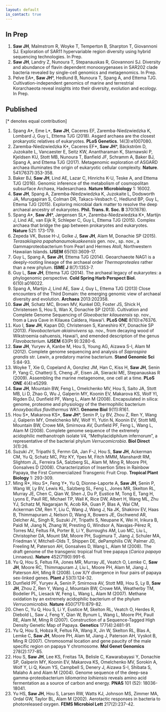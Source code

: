 ```yaml
---
layout: default
is_contact: true
---
```

## In Prep
1. **Saw JH**, Malmstrom R, Woyke T, Temperton B, Sharpton T, Giovannoni SJ. Exploration of SAR11 hypervariable region diversity using hybrid sequencing technologies. In Prep.
1. **Saw JH**, Landry Z, Nunoura T, Stepanauskas R, Giovannoni SJ. Diversity and abundance of flavin dependent monooxygenases in SAR202 clade bacteria revealed by single-cell genomics and metagenomics. In Prep.
1. Pelve EA\*, **Saw JH**\*, Hedlund B, Nunoura T, Spang A, and Ettema TJG. Cultivation-independent genomics of marine and terrestrial Korarchaeota reveal insights into their diversity, evolution and ecology. In Prep.

## Published
[\* denotes equal contribution]

1. Spang A\*, Eme L\*, **Saw JH**, Caceres EF, Zaremba-Niedzwiedzka K, Lombard J, Guy L, Ettema TJG (2018). Asgard archaea are the closest prokaryotic relatives of eukaryotes. **PLoS Genetics**. 14(3):e1007080.
1. Zaremba-Niedzwiedzka K\*, Caceres EF\*, **Saw JH**\*, Bäckström D, Juzokaite L, Vancaester E, Seitz KW, Anantharaman K, Starnawski P, Kjeldsen KU, Stott MB, Nunoura T, Banfield JF, Schramm A, Baker BJ, Spang A, and Ettema TJG (2017). Metagenomic exploration of ASGARD archaea illuminates the origin of eukaryotic cellular complexity. **Nature**. 541(7637):353-358.
1. Baker BJ, **Saw JH**, Lind AE, Lazar C, Hinrichs K-U, Teske A, and Ettema TJG (2016). Genomic inference of the metabolism of cosmopolitan subsurface Archaea, Hadesarchaea. **Nature Microbiology** 1: 16002.
1. **Saw JH**, Spang A, Zaremba-Niedzwiedzka K, Juzokaite L, Dodsworth JA, Murugapiran S, Colman DR, Takacs-Vesbach C, Hedlund BP, Guy L, Ettema TJG (2015). Exploring microbial dark matter to resolve the deep archaeal ancestry of eukaryotes. **Phil. Trans. R. Soc. B** 370(1678).
1. Spang A\*, **Saw JH**\*, Jørgensen SL\*, Zaremba-Niedzwiedzka K\*, Martijn J, Lind AE, van Eijk R, Schleper C, Guy L, Ettema TJG (2015). Complex archaea that bridge the gap between prokaryotes and eukaryotes. **Nature** 521: 173-179.
1. Zepeda VK, Busse H-J, Golke J, **Saw JH**, Alam M, Donachie SP (2015). *Terasakiispira papahanaumokuakeensis* gen. nov., sp. nov., a Gammaproteobacterium from Pearl and Hermes Atoll, Northwestern Hawaiian Islands. **IJSEM** 65(10):3609-17. 
1. Guy L, Spang A, **Saw JH**, Ettema TJG (2014). Geoarchaeote NAG1 is a deeply-rooting lineage of the archaeal order *Thermoproteales* rather than a new phylum. **ISME J** 8(7):1353-7.
1. Guy L, **Saw JH**, Ettema TJG (2014). The archaeal legacy of eukaryotes: a phylogenomic perspective. **Cold Spring Harb Perspect Biol.** 6(10):a016022.
1. Spang A, Martijn J, Lind AE, Saw J, Guy L, Ettema TJG (2013) Close encounters of the Third Domain: the emerging genomic view of archaeal diversity and evolution. **Archaea** 2013:202358.
1. **Saw JH**, Schatz MC, Brown MV, Kunkel DD, Foster JS, Shick H, Christensen S, Hou S, Wan X, Donachie SP (2013).  Cultivation and Complete Genome Sequencing of *Gloeobacter kilaueensis* sp. nov., from a Lava Cave in Kilauea Caldera, Hawai‘i. **PLoS ONE** 8(10):e76376.
1. Kuo I, **Saw JH**, Kapan DD, Christensen S, Kaneshiro KY, Donachie SP (2013). *Flavobacterium akiainvivens* sp. nov., from decaying wood of Wikstroemia oahuensis, Hawai‘i, and emended description of the genus *Flavobacterium*. **IJSEM** 63(Pt 9):3280-6.
1. **Saw JH**, Yuryev A, Kanbe M, Hou S, Young AG, Aizawa S-I, Alam M (2012). Complete genome sequencing and analysis of *Saprospira grandis* str. Lewin, a predatory marine bacterium. **Stand Genomic Sci** 5:84-93.
1. Woyke T, Xie G, Copeland A, Gonzlez JM, Han C, Kiss H, **Saw JH**, Senin P, Yang C, Chatterji S, Cheng JF, Eisen JA, Sieracki ME, Stepanauskas R (2009). Assembling the marine metagenome, one cell at a time. **PLoS ONE** 4(4):e5299. 
1. **Saw JH**, Mountain BW, Feng L, Omelchenko MV, Hou S, Saito JA, Stott MB, Li D, Zhao G, Wu J, Galperin MY, Koonin EV, Makarova KS, Wolf YI, Rigden DJ, Dunfield PF, Wang L, Alam M (2008). Encapsulated in silica: genome, proteome and physiology of the thermophilic bacterium *Anoxybacillus flavithermus* WK1. **Genome Biol** 9(11):R161.
1. Hou S\*, Makarova KS\*, **Saw JH**\*, Senin P, Ly BV, Zhou Z, Ren Y, Wang J, Galperin MY, Omelchenko MV, Wolf YI, Yutin N, Koonin EV, Stott MB, Mountain BW, Crowe MA, Smirnova AV, Dunfield PF, Feng L, Wang L, Alam M (2008). Complete genome sequence of the extremely acidophilic methanotroph isolate V4, “Methylacidiphilum infernorum”, a representative of the bacterial phylum *Verrucomicrobia*. **Biol Direct** 3(1):26.
1. Suzuki JY, Tripathi S, Fermn GA, Jan F-J, Hou S, **Saw JH**, Ackerman CM, Yu Q, Schatz MC, Pitz KY, Ypes M, Fitch MMM, Manshardt RM, Slightom JL, Ferreira SA, Salzberg SL, Alam M, Ming R, Moore PH, Gonsalves D (2008). Characterization of Insertion Sites in Rainbow Papaya, the First Commercialized Transgenic Fruit Crop. **Tropical Plant Biology** 1: 293-309.
1. Ming R\*, Hou S\*, Feng Y\*, Yu Q, Dionne-Laporte A, **Saw JH**, Senin P, Wang W, Ly BV, Lewis KL, Salzberg SL, Feng L, Jones MR, Skelton RL, Murray JE, Chen C, Qian W, Shen J, Du P, Eustice M, Tong E, Tang H, Lyons E, Paull RE, Michael TP, Wall K, Rice DW, Albert H, Wang ML, Zhu YJ, Schatz M, Nagarajan N, Acob RA, Guan P, Blas A, Wai CM, Ackerman CM, Ren Y, Liu C, Wang J, Wang J, Na JK, Shakirov EV, Haas B, Thimmapuram J, Nelson D, Wang X, Bowers JE, Gschwend AR, Delcher AL, Singh R, Suzuki JY, Tripathi S, Neupane K, Wei H, Irikura B, Paidi M, Jiang N, Zhang W, Presting G, Windsor A, Navajas-Pérez R, Torres MJ, Feltus FA, Porter B, Li Y, Burroughs AM, Luo MC, Liu L, Christopher DA, Mount SM, Moore PH, Sugimura T, Jiang J, Schuler MA, Friedman V, Mitchell-Olds T, Shippen DE, dePamphilis CW, Palmer JD, Freeling M, Paterson AH, Gonsalves D, Wang L, Alam M (2008). The draft genome of the transgenic tropical fruit tree papaya (*Carica papaya* Linnaeus). **Nature** 452(7190):991-6.
1. Yu Q, Hou S, Feltus FA, Jones MR, Murray JE, Veatch O, Lemke C, **Saw JH**, Moore RC, Thimmapuram J, Liu L, Moore PH, Alam M, Jiang J, Paterson AH, Ming R (2008). Low X/Y divergence in four pairs of papaya sex-linked genes. **Plant J** 53(1):124-32.
1. Dunfield PF, Yuryev A, Senin P, Smirnova AV, Stott MB, Hou S, Ly B, **Saw JH**, Zhou Z, Ren Y, Wang J, Mountain BW, Crowe MA, Weatherby TM, Bodelier PL, Liesack W, Feng L, Wang L, Alam M (2007). Methane oxidation by an extremely acidophilic bacterium of the phylum *Verrucomicrobia*. **Nature** 450(7171):879-82.
1. Chen C, Yu Q, Hou S, Li Y, Eustice M, Skelton RL, Veatch O, Herdes R, Diebold L, Saw J, Feng Y, Qian W, Bynum L, Wang L, Moore PH, Paull RE, Alam M, Ming R (2007). Construction of a Sequence-Tagged High Density Genetic Map of Papaya. **Genetics** 177(4):2481-91.
1. Yu Q, Hou S, Hobza R, Feltus FA, Wang X, Jin W, Skelton RL, Blas A, Lemke C, **Saw JH**, Moore PH, Alam M, Jiang J, Paterson AH, Vyskot B, Ming R (2007). Chromosomal location and gene paucity of the male specific region on papaya Y chromosome. **Mol Genet Genomics** 278(2):177-85.
1. Hou S, **Saw JH**, Lee KS, Freitas TA, Belisle C, Kawarabayasi Y, Donachie SP, Galperin MY, Koonin EV, Makarova KS, Omelchenko MV, Sorokin A, Wolf Y, Li Q, Keum YS, Campbell S, Denery J, Aizawa S-I, Shibata S, Malaho  A and Alam M (2004). Genome sequence of the deep-sea gamma-proteobacterium *Idiomarina loihiensis* reveals amino acid fermentation as a source of carbon and energy. **PNAS** 101 (52): 18036-18041.
1. Yu HS, **Saw JH**, Hou S, Larsen RW, Watts KJ, Johnson MS, Zimmer MA, Ordal GW, Taylor BL, Alam M (2002). Aerotactic responses in bacteria to photoreleased oxygen. **FEMS Microbiol Lett** 217(2):237-42.

